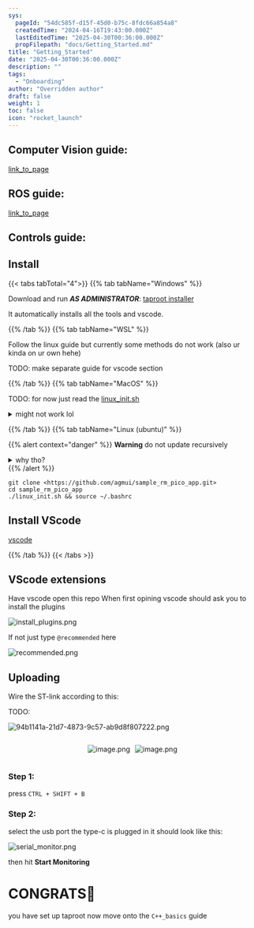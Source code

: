 ```yaml
---
sys:
  pageId: "54dc585f-d15f-45d0-b75c-8fdc66a854a8"
  createdTime: "2024-04-16T19:43:00.000Z"
  lastEditedTime: "2025-04-30T00:36:00.000Z"
  propFilepath: "docs/Getting_Started.md"
title: "Getting_Started"
date: "2025-04-30T00:36:00.000Z"
description: ""
tags:
  - "Onboarding"
author: "Overridden author"
draft: false
weight: 1
toc: false
icon: "rocket_launch"
---
```


## Computer Vision guide:

[link_to_page](86d45bc0-388b-4d26-8848-44f255f73d0e)

## ROS guide:

[link_to_page](3c76c1de-ec8f-46d6-8b0a-294005edc2d5)

## Controls guide:

## Install

{{< tabs tabTotal="4">}}
{{% tab tabName="Windows" %}}

Download and run _**AS ADMINISTRATOR**_: [taproot installer](https://github.com/Thornbots/TeachingFreshies/releases/tag/1.0)

It automatically installs all the tools and vscode.

{{% /tab %}}
{{% tab tabName="WSL" %}}

Follow the linux guide but currently some methods do not work (also ur kinda on ur own hehe)

TODO: make separate guide for vscode section

{{% /tab %}}
{{% tab tabName="MacOS" %}}

TODO: for now just read the [linux_init.sh](https://github.com/agmui/sample_rm_pico_app/blob/main/linux_init.sh)

<details>
<summary>might not work lol</summary>

`brew install libusb pkg-config`

Next install: [vscode](https://code.visualstudio.com/Download)

</details>

{{% /tab %}}
{{% tab tabName="Linux (ubuntu)" %}}

{{% alert context="danger" %}}
**Warning** do not update recursively
<details>
<summary>why tho?</summary>
There are some submodules that may go on for a while (like tinyusb) and I highly
recommend you don't need to get them.
If you want to see what submodules I update just look in `linux_init.sh`
</details>
{{% /alert %}}

```shell
git clone <https://github.com/agmui/sample_rm_pico_app.git>
cd sample_rm_pico_app
./linux_init.sh && source ~/.bashrc
```

## Install VScode

[vscode](https://code.visualstudio.com/Download)

{{% /tab %}}
{{< /tabs >}}

## VScode extensions

Have vscode open this repo
When first opining vscode should ask you to install the plugins

![install_plugins.png](https://prod-files-secure.s3.us-west-2.amazonaws.com/d518164a-d88e-44d1-a4ee-3adb3bd8bce0/89bd30f0-1825-4e77-867b-0a41ce370880/install_plugins.png?X-Amz-Algorithm=AWS4-HMAC-SHA256&X-Amz-Content-Sha256=UNSIGNED-PAYLOAD&X-Amz-Credential=ASIAZI2LB4667S4FTMT7%2F20250606%2Fus-west-2%2Fs3%2Faws4_request&X-Amz-Date=20250606T161051Z&X-Amz-Expires=3600&X-Amz-Security-Token=IQoJb3JpZ2luX2VjEIj%2F%2F%2F%2F%2F%2F%2F%2F%2F%2FwEaCXVzLXdlc3QtMiJHMEUCIQCJf%2FLgZBYwDzm5cGAx72DSKjI2Ng8bvJmYnCq%2BN7TNlQIgY%2BswLASnhMw5rIs3VInkZiiAKWrSV%2FQ9%2FtWJTB2Qqfcq%2FwMIYRAAGgw2Mzc0MjMxODM4MDUiDJttqCcXaGAMWs%2Bj4ircA1fOMADK2WZXnGYkiQZKYzYs1aUYiDRCd7p81FCF8hc22%2BGIHMNZ4LC9I6yt%2FZKv0xmorZb65frTBOr8w6vLENgpcUo3tS1F5hOEUr27HolPVgWY7TEXOBFljeORaEBsWalsAzh0Gyf7UpxDo%2FwILOShoDuQkwFhsonHxRo0xx4wvWuh6idWg3OFfI20fbq5Kgd89z%2FUTVvqyqG1t2ol5LH0GzC4kK%2F%2FuCrk2VaWhSvZbFVeXnEnIVHgK1YjHqkjz9zyaem0w%2Bjv%2BCzmCW34TdkpYt7M7MSlJrVZ36aX6F6SIcc6nF8KNh3s5Vin7d7KaaRG8s%2FIfxHKo7Rc0Nc%2BYpFOy%2BKF4sBOUeS5Zkxe2O3xgzY%2BhKOUwk7PQJtjZ%2B%2BxS3qYePghLCit5r9zWymQ8khqEOiJcTobGtqgYWgiR2EmhImqmIAeaY5jZEFm2T%2Fjyk%2FPANaHgY%2F6XBZKzQABj%2Bf5UsttLCB5KQeBW33JbGjPkhOC3mqZag4YkH2gFfcEy7hir38jOrE9QYCb%2BlPQtuB2ndKqlh1QoTSzfkX8vwTJHe9ukgv3dyvvUqa%2F5B%2BYnFxWn914OgFFpUYJ0aMbswxIvden4P5ADzcNrOCvFXJbxdE3u4PwdDEgiiWvMN6hjMIGOqUBhuWIWzjq1Aq2QPjHxs1JR5UrgbnmHfqhtwIg3bcXY9UukoOopWb0IAFbzUT2QifU5z%2FV1uLp1OBHpltbywJC8n%2BJaLBlRruKzF25nR0LMkQILGJ15GhNX%2FwY2tdDCFmCuFnQIM8qwY9fNryAPFXVc2OQxrqqOo8V9Umjh5Iz8YwuEf%2B2XG11dRK0ZZ03lC7bSQa5R32eqYSzJ3CkD59DN%2Fm4k5sf&X-Amz-Signature=0a2cbee12eda0e29a45f9d5cbae9c2ed67d06194d29dd32ac4308d98e3358f5c&X-Amz-SignedHeaders=host&x-id=GetObject)

If not just type `@recommended` here  

![recommended.png](https://prod-files-secure.s3.us-west-2.amazonaws.com/d518164a-d88e-44d1-a4ee-3adb3bd8bce0/61e661e9-5d85-4dfc-be0d-8d2097a5e793/recommended.png?X-Amz-Algorithm=AWS4-HMAC-SHA256&X-Amz-Content-Sha256=UNSIGNED-PAYLOAD&X-Amz-Credential=ASIAZI2LB4667S4FTMT7%2F20250606%2Fus-west-2%2Fs3%2Faws4_request&X-Amz-Date=20250606T161051Z&X-Amz-Expires=3600&X-Amz-Security-Token=IQoJb3JpZ2luX2VjEIj%2F%2F%2F%2F%2F%2F%2F%2F%2F%2FwEaCXVzLXdlc3QtMiJHMEUCIQCJf%2FLgZBYwDzm5cGAx72DSKjI2Ng8bvJmYnCq%2BN7TNlQIgY%2BswLASnhMw5rIs3VInkZiiAKWrSV%2FQ9%2FtWJTB2Qqfcq%2FwMIYRAAGgw2Mzc0MjMxODM4MDUiDJttqCcXaGAMWs%2Bj4ircA1fOMADK2WZXnGYkiQZKYzYs1aUYiDRCd7p81FCF8hc22%2BGIHMNZ4LC9I6yt%2FZKv0xmorZb65frTBOr8w6vLENgpcUo3tS1F5hOEUr27HolPVgWY7TEXOBFljeORaEBsWalsAzh0Gyf7UpxDo%2FwILOShoDuQkwFhsonHxRo0xx4wvWuh6idWg3OFfI20fbq5Kgd89z%2FUTVvqyqG1t2ol5LH0GzC4kK%2F%2FuCrk2VaWhSvZbFVeXnEnIVHgK1YjHqkjz9zyaem0w%2Bjv%2BCzmCW34TdkpYt7M7MSlJrVZ36aX6F6SIcc6nF8KNh3s5Vin7d7KaaRG8s%2FIfxHKo7Rc0Nc%2BYpFOy%2BKF4sBOUeS5Zkxe2O3xgzY%2BhKOUwk7PQJtjZ%2B%2BxS3qYePghLCit5r9zWymQ8khqEOiJcTobGtqgYWgiR2EmhImqmIAeaY5jZEFm2T%2Fjyk%2FPANaHgY%2F6XBZKzQABj%2Bf5UsttLCB5KQeBW33JbGjPkhOC3mqZag4YkH2gFfcEy7hir38jOrE9QYCb%2BlPQtuB2ndKqlh1QoTSzfkX8vwTJHe9ukgv3dyvvUqa%2F5B%2BYnFxWn914OgFFpUYJ0aMbswxIvden4P5ADzcNrOCvFXJbxdE3u4PwdDEgiiWvMN6hjMIGOqUBhuWIWzjq1Aq2QPjHxs1JR5UrgbnmHfqhtwIg3bcXY9UukoOopWb0IAFbzUT2QifU5z%2FV1uLp1OBHpltbywJC8n%2BJaLBlRruKzF25nR0LMkQILGJ15GhNX%2FwY2tdDCFmCuFnQIM8qwY9fNryAPFXVc2OQxrqqOo8V9Umjh5Iz8YwuEf%2B2XG11dRK0ZZ03lC7bSQa5R32eqYSzJ3CkD59DN%2Fm4k5sf&X-Amz-Signature=0f986ef32c06d9e6bf344b0c06c62fbeadf3d81b20f94fe3141963f8a2f1ec80&X-Amz-SignedHeaders=host&x-id=GetObject)

## Uploading

Wire the ST-link according to this:

TODO:

![94b1141a-21d7-4873-9c57-ab9d8f807222.png](https://prod-files-secure.s3.us-west-2.amazonaws.com/d518164a-d88e-44d1-a4ee-3adb3bd8bce0/e5fad17d-ab82-4300-9f4c-505ab4b1202c/94b1141a-21d7-4873-9c57-ab9d8f807222.png?X-Amz-Algorithm=AWS4-HMAC-SHA256&X-Amz-Content-Sha256=UNSIGNED-PAYLOAD&X-Amz-Credential=ASIAZI2LB4667S4FTMT7%2F20250606%2Fus-west-2%2Fs3%2Faws4_request&X-Amz-Date=20250606T161051Z&X-Amz-Expires=3600&X-Amz-Security-Token=IQoJb3JpZ2luX2VjEIj%2F%2F%2F%2F%2F%2F%2F%2F%2F%2FwEaCXVzLXdlc3QtMiJHMEUCIQCJf%2FLgZBYwDzm5cGAx72DSKjI2Ng8bvJmYnCq%2BN7TNlQIgY%2BswLASnhMw5rIs3VInkZiiAKWrSV%2FQ9%2FtWJTB2Qqfcq%2FwMIYRAAGgw2Mzc0MjMxODM4MDUiDJttqCcXaGAMWs%2Bj4ircA1fOMADK2WZXnGYkiQZKYzYs1aUYiDRCd7p81FCF8hc22%2BGIHMNZ4LC9I6yt%2FZKv0xmorZb65frTBOr8w6vLENgpcUo3tS1F5hOEUr27HolPVgWY7TEXOBFljeORaEBsWalsAzh0Gyf7UpxDo%2FwILOShoDuQkwFhsonHxRo0xx4wvWuh6idWg3OFfI20fbq5Kgd89z%2FUTVvqyqG1t2ol5LH0GzC4kK%2F%2FuCrk2VaWhSvZbFVeXnEnIVHgK1YjHqkjz9zyaem0w%2Bjv%2BCzmCW34TdkpYt7M7MSlJrVZ36aX6F6SIcc6nF8KNh3s5Vin7d7KaaRG8s%2FIfxHKo7Rc0Nc%2BYpFOy%2BKF4sBOUeS5Zkxe2O3xgzY%2BhKOUwk7PQJtjZ%2B%2BxS3qYePghLCit5r9zWymQ8khqEOiJcTobGtqgYWgiR2EmhImqmIAeaY5jZEFm2T%2Fjyk%2FPANaHgY%2F6XBZKzQABj%2Bf5UsttLCB5KQeBW33JbGjPkhOC3mqZag4YkH2gFfcEy7hir38jOrE9QYCb%2BlPQtuB2ndKqlh1QoTSzfkX8vwTJHe9ukgv3dyvvUqa%2F5B%2BYnFxWn914OgFFpUYJ0aMbswxIvden4P5ADzcNrOCvFXJbxdE3u4PwdDEgiiWvMN6hjMIGOqUBhuWIWzjq1Aq2QPjHxs1JR5UrgbnmHfqhtwIg3bcXY9UukoOopWb0IAFbzUT2QifU5z%2FV1uLp1OBHpltbywJC8n%2BJaLBlRruKzF25nR0LMkQILGJ15GhNX%2FwY2tdDCFmCuFnQIM8qwY9fNryAPFXVc2OQxrqqOo8V9Umjh5Iz8YwuEf%2B2XG11dRK0ZZ03lC7bSQa5R32eqYSzJ3CkD59DN%2Fm4k5sf&X-Amz-Signature=2cab359d85cde32c68b059071332d7b3a7f4699727e6bb1a4508f79007f9411c&X-Amz-SignedHeaders=host&x-id=GetObject)

<div style="display: flex;flex-direction: row; column-gap:10px; max-width: 630px;justify-content: center;">
<div>

![image.png](https://prod-files-secure.s3.us-west-2.amazonaws.com/d518164a-d88e-44d1-a4ee-3adb3bd8bce0/210ecb78-1116-4d7b-b9b7-2292f66fa2c2/image.png?X-Amz-Algorithm=AWS4-HMAC-SHA256&X-Amz-Content-Sha256=UNSIGNED-PAYLOAD&X-Amz-Credential=ASIAZI2LB466TCJAHUKB%2F20250606%2Fus-west-2%2Fs3%2Faws4_request&X-Amz-Date=20250606T161056Z&X-Amz-Expires=3600&X-Amz-Security-Token=IQoJb3JpZ2luX2VjEIj%2F%2F%2F%2F%2F%2F%2F%2F%2F%2FwEaCXVzLXdlc3QtMiJGMEQCIEb3VEa9jcQ3RkrulBpDT%2B85WESl2v3QAfznwFSFPTCsAiACJIBQTgidSMxPiL9ZCNYv6vbpDgHl6CW5h8OXjaEC5Cr%2FAwhhEAAaDDYzNzQyMzE4MzgwNSIMJcVFoqw%2FbJH7vyByKtwD5aS7q1AHVpIjJhN%2FOdoQrF%2B%2B%2BCE7RnFqxGrSttnwWOu3QaO7kmFh87jZ3QlBfRbWaG05VR1ghN%2B8lzWfID3LxwU2HmAs%2FKm4brkgMa%2BdsXFWRtzRmFB3Te8b6csXTYB5QtWCLfAaUr2lNcpWqtr5Ktl%2FEGgx1PZN2P%2BT7r3nC1GZOKk%2FdGa75aijH5cpWqenrTIx7AVMwGr0e%2BGAT6T2cfsGfK6rYR7NgCrtS6XNCb58H3FRsdmfm7kz9uMsP73ejP0Ex%2F7WfiJaHG%2FfkWGcMK9RrGQrSUMKfufqwCEhpyLZ%2B2UwNy1dKtvZyYDndOidmVOgXLw%2FrN%2BoOOvhE%2FeS4BHYF2nLG4jvDx%2F7ml62C3Hlsfgp8Pzlx6HU0%2Fniqm1YwKQdpqIFaxuSRN1PJq%2BTqeM4FIIfSRKc5a00tCHKRfrOwqrnqki2iNOJhLMnfU%2FK2LkDuLx3IlxlLbgZOD4T5asiRxpWX52CDsUzL4r4Wgm8ofjb7caG4HTWh9x2JoJ6kwku3Ugqr0yl5WLl0GBGTXXJVRijY3hvwoMgkcpsArZhbjB02J3k77QDIgNm8OZK4bjFb1XzLOOlHp%2BEC%2FKO%2FRHGfoXv78qAayEMEzix6UEGqKCcbgMmnlAmXngw9qGMwgY6pgGWaydhKedCQqNiNmPVhuUVluwXnsG4LgBRYZ0K9odChavJu0Kc5f13J%2FACcsEdvVH%2F3RIvmhA6o%2B1uK1c4Wv7%2BeOwpipo24jWSM%2F%2Bqz5ccxUHiXQ9Y4vROT%2FIJU7yKxbWd8nZu733vFLe5Kb0l3P2ysilnfldMKJ8n2frN%2FnSyjFR29xX6Ky0lHhf0%2BmhiNhU8mxmoG29dFC58yUq42iDKCRtn%2BTHJ&X-Amz-Signature=971cdec34bc1e7154fc66d780ea05336e0c8802f555f6356d88c515001a2a878&X-Amz-SignedHeaders=host&x-id=GetObject)

</div>
<div>

![image.png](https://prod-files-secure.s3.us-west-2.amazonaws.com/d518164a-d88e-44d1-a4ee-3adb3bd8bce0/33a0fd0f-8ca6-4a86-8e09-26e95ded1fff/image.png?X-Amz-Algorithm=AWS4-HMAC-SHA256&X-Amz-Content-Sha256=UNSIGNED-PAYLOAD&X-Amz-Credential=ASIAZI2LB4665EA4VJJ5%2F20250606%2Fus-west-2%2Fs3%2Faws4_request&X-Amz-Date=20250606T161056Z&X-Amz-Expires=3600&X-Amz-Security-Token=IQoJb3JpZ2luX2VjEIj%2F%2F%2F%2F%2F%2F%2F%2F%2F%2FwEaCXVzLXdlc3QtMiJIMEYCIQCd2NAKRBPY9M0ya31DgHHV%2BJqP%2FeUbd3JGFbNDuO398wIhAOZ3PRc%2BoEJCAyKeNbxM7lcnzzJzEeaZiUG96iR93BtjKv8DCGEQABoMNjM3NDIzMTgzODA1Igxsz7mp0qidU7NB9Vwq3APhltzQeGgW098BqQhdu6hh1rWxsPeW8mnPyhZVdNiASj9p6wZhTkriQeBTOJGAOuXqIsJMAiPXyogyg%2FDgSaAav7%2BfhVPV1yJM0GSmu8pqqw6MND5WaAKUd5t4JcfQyDFvnjAyU%2B8LgN9nNNH9JQlxiz5kreyp1kvUVq0zEtGo9teEPeAMJwjlgIEY3Xp6qh0gesZTtpyxxN5YMB%2FTXxZZywc4nIA7dVshRz8GKG3yPFTFJvPkctLSDafxOYcb7gFiCRJaraZuk9X1x8ddImn1j8CGjsMHlXlESwXp0rKo%2B8L5K5j2587nRW49YaE3d5jKTO4l8E8sdejLlf1nCaVHVYjMpa9KNd2i51YPls4FwZEJrxrGZ9b0GKcIOimU%2F8GFuzXp5S%2FOrjltrOVmmIxEHIv1Njm8MbDiLtsfrDzBol477330u6OQzeFxyQIRHFCr8fm3mX7Wsp%2BrYd3XMRnxwarDOGzXHRDJqdO12sunh12gxwcccNDM5%2BYP6LCwcDaqTVBjzlhL%2FfWHmr3LGxs9l6mpmQ4Y7HfUR3inIzCL4XyFvXrHWGhVsBBR6wtcIOq4adYNAmNhRob0LlVEf2m4smu7p2sn4ezlwgTqftNF%2B5UiVmLG08WZAySVcTD%2BoYzCBjqkAToBjdk2j54GZxkMMpUrooYfH0OGdd4P3%2Bp0P3h7eXrOjXbaiXy6eGaG0lYPASJlRc%2Bfoxm9SwnCTWfs7wIipKnFER1GkX8YRyZZUIOsOjGlllylv6zWQiaUmwsLy57f%2BW1qH%2B3KLTxYeMplzlntLfjWt9scz8GsuXEw2sl8nlt74zcPitqX7GwBCB6kCoac35G0YMJD0UOXDXU%2Bfo1%2BneHSMNvr&X-Amz-Signature=52507be7e52f59229948760bb2d7986d0c7308e73e4c1e474586104961364872&X-Amz-SignedHeaders=host&x-id=GetObject)

</div>
</div>

### Step 1:

press `CTRL + SHIFT + B`

### Step 2:

select the usb port the type-c is plugged in it should look like this:

![serial_monitor.png](https://prod-files-secure.s3.us-west-2.amazonaws.com/d518164a-d88e-44d1-a4ee-3adb3bd8bce0/f03f4774-05d4-4393-b6a0-d5efb6d315ab/serial_monitor.png?X-Amz-Algorithm=AWS4-HMAC-SHA256&X-Amz-Content-Sha256=UNSIGNED-PAYLOAD&X-Amz-Credential=ASIAZI2LB4667S4FTMT7%2F20250606%2Fus-west-2%2Fs3%2Faws4_request&X-Amz-Date=20250606T161051Z&X-Amz-Expires=3600&X-Amz-Security-Token=IQoJb3JpZ2luX2VjEIj%2F%2F%2F%2F%2F%2F%2F%2F%2F%2FwEaCXVzLXdlc3QtMiJHMEUCIQCJf%2FLgZBYwDzm5cGAx72DSKjI2Ng8bvJmYnCq%2BN7TNlQIgY%2BswLASnhMw5rIs3VInkZiiAKWrSV%2FQ9%2FtWJTB2Qqfcq%2FwMIYRAAGgw2Mzc0MjMxODM4MDUiDJttqCcXaGAMWs%2Bj4ircA1fOMADK2WZXnGYkiQZKYzYs1aUYiDRCd7p81FCF8hc22%2BGIHMNZ4LC9I6yt%2FZKv0xmorZb65frTBOr8w6vLENgpcUo3tS1F5hOEUr27HolPVgWY7TEXOBFljeORaEBsWalsAzh0Gyf7UpxDo%2FwILOShoDuQkwFhsonHxRo0xx4wvWuh6idWg3OFfI20fbq5Kgd89z%2FUTVvqyqG1t2ol5LH0GzC4kK%2F%2FuCrk2VaWhSvZbFVeXnEnIVHgK1YjHqkjz9zyaem0w%2Bjv%2BCzmCW34TdkpYt7M7MSlJrVZ36aX6F6SIcc6nF8KNh3s5Vin7d7KaaRG8s%2FIfxHKo7Rc0Nc%2BYpFOy%2BKF4sBOUeS5Zkxe2O3xgzY%2BhKOUwk7PQJtjZ%2B%2BxS3qYePghLCit5r9zWymQ8khqEOiJcTobGtqgYWgiR2EmhImqmIAeaY5jZEFm2T%2Fjyk%2FPANaHgY%2F6XBZKzQABj%2Bf5UsttLCB5KQeBW33JbGjPkhOC3mqZag4YkH2gFfcEy7hir38jOrE9QYCb%2BlPQtuB2ndKqlh1QoTSzfkX8vwTJHe9ukgv3dyvvUqa%2F5B%2BYnFxWn914OgFFpUYJ0aMbswxIvden4P5ADzcNrOCvFXJbxdE3u4PwdDEgiiWvMN6hjMIGOqUBhuWIWzjq1Aq2QPjHxs1JR5UrgbnmHfqhtwIg3bcXY9UukoOopWb0IAFbzUT2QifU5z%2FV1uLp1OBHpltbywJC8n%2BJaLBlRruKzF25nR0LMkQILGJ15GhNX%2FwY2tdDCFmCuFnQIM8qwY9fNryAPFXVc2OQxrqqOo8V9Umjh5Iz8YwuEf%2B2XG11dRK0ZZ03lC7bSQa5R32eqYSzJ3CkD59DN%2Fm4k5sf&X-Amz-Signature=7f7bc25c95879b46c965e23a5e2f21796f38906ac39e65336859ae5fbbf7f976&X-Amz-SignedHeaders=host&x-id=GetObject)

then hit **Start Monitoring**

# CONGRATS🎉

you have set up taproot now move onto the `C++_basics` guide

